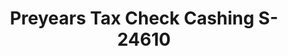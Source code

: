 ---
f_zip-code: 36460
f_state-code: AL
title: Preyears Tax Check Cashing S-24610
f_phone: 251-575-9329
f_city-only: Monroeville
f_address: 2181 S Highway 21 Byp Monroeville
f_location-unique-id: '24610'
slug: preyears-tax-check-cashing-s-24610
updated-on: '2024-05-30T13:46:58.046Z'
created-on: '2024-05-30T13:36:59.803Z'
published-on: '2024-05-30T13:54:32.469Z'
f_city-state: cms/city/monroeville-al.md
f_company: cms/company/preyears-tax-check-cashing-s.md
f_state: cms/state/alabama.md
layout: '[payday-loan].html'
tags: payday-loan
---